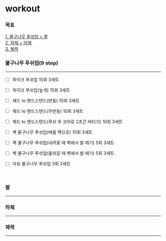 # workout

### 목표
[1. 물구나무 푸쉬업 + 팔](#물구나무-푸쉬업)  
[2. 하체 + 어깨](#하체)  
[3. 체력](#체력)


### 물구나무 푸쉬업(9 step)
---
- [ ] 파이크 푸쉬업 15회 3세트

- [ ] 파이크 푸쉬업(높게) 15회 3세트

- [ ] 헤드 to 핸드스탠드(반동) 10회 3세트

- [ ] 헤드 to 핸드스탠드(무반동) 10회 3세트

- [ ] 헤드 to 핸드스탠드(푸쉬 후 코어로 2초간 버티기) 10회 3세트

- [ ] 벽 물구나무 푸쉬업(배를 벽으로) 10회 3세트

- [ ] 벽 물구나무 푸쉬업(내려올 때 벽에서 발 떼기) 5회 3세트

- [ ] 벽 물구나무 푸쉬업(올라갈 때 벽에서 발 떼기) 5회 3세트

- [ ] 자유 물구나무 푸쉬업 3회 3세트

<br>

### 팔
---


### 하체
---



### 체력
---
